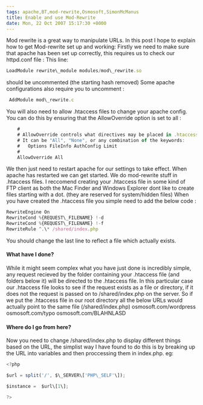 ```yaml
---
tags: apache,BT,mod-rewrite,Osmosoft,SimonMcManus
title: Enable and use Mod-Rewrite 
date: Mon, 22 Oct 2007 15:17:30 +0000
---
```

Mod rewrite is a great way to manipulate URLs. In this post I hope to explain how to get Mod-rewrite set up and working: Firstly we need to make sure that apache has been set up correctly, this requires us to check our httpd.conf file : This line:
```js
LoadModule rewrite\_module modules/mod\_rewrite.so
```
should be uncommented (the starting hash removed) Some apache configurations also require you to uncomment :
```js
 AddModule mod\_rewrite.c
```
You will also need to allow .htaccess files to change your apache config. You can do this by ensuring that the AllowOverride option is set to all :
```js
    #
    # AllowOverride controls what directives may be placed in .htaccess files.
    # It can be "All", "None", or any combination of the keywords:
    #   Options FileInfo AuthConfig Limit
    #
    AllowOverride All
```
We then just need to restart apache for our settings to take effect. When apache has restarted we can get started. We do mod-rewrite stuff in .htaccess files. I reccomend creating your .htaccess file in some kind of FTP client as both the Mac Finder and Windows Explorer dont like to create files starting with a dot. (they are reserved for system/hidden files) When you have created the .htaccess file you simple need to add the below code :
```js
RewriteEngine On
RewriteCond %{REQUEST\_FILENAME} !-d
RewriteCond %{REQUEST\_FILENAME} !-f
RewriteRule ^.\* /shared/index.php
```
You should change the last line to reflect a file which actually exists.

#### What have I done?

While it might seem complex what you have just done is incredibly simple, any request recieved by the folder containing your .htaccess file (and folders below it) will be directed to the .htaccess file. In this particular case our .htaccess file looks to see if the request exists as a file or directory, if it does not the request is passed on to /shared/index.php on the server. So if we put the .htaccess file in our root directory all the below URLs would actually point to the same file (/shared/index.php) osmosoft.com/wordpress osmosoft.com/typo osmosoft.com/BLAHNLASD

#### Where do I go from here?

Now you need to change /shared/index.php to display different things based on the URL, the simplist way I have found to do this is by breaking up the URL into variables and then proccessing them in index.php. eg:
```js
<?php
```
```js
$url = split('/', $\_SERVER\['PHP\_SELF'\]);

$instance =  $url\[1\];
```
```js
?>
```

